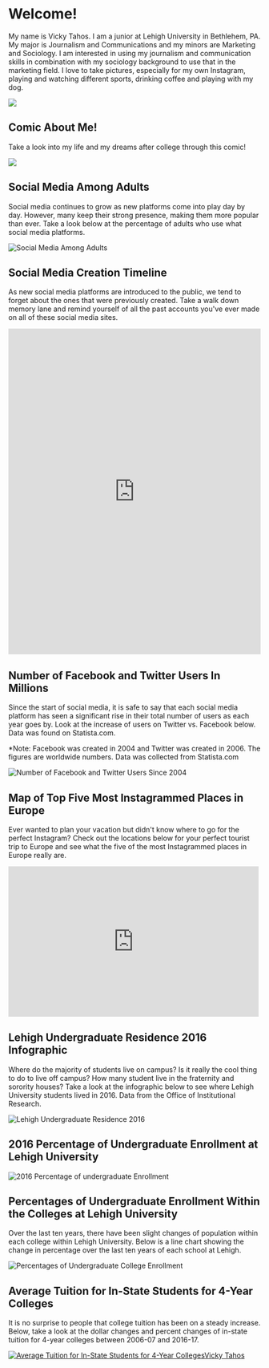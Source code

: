# Welcome!

My name is Vicky Tahos. I am a junior at Lehigh University in Bethlehem, PA. My major is Journalism and Communications and my minors are Marketing and Sociology. I am interested in using my journalism and communication skills in combination with my sociology background to use that in the marketing field. I love to take pictures, especially for my own Instagram, playing and watching different sports, drinking coffee and playing with my dog.

![](https://github.com/VickyTahos/VickyTahos.github.io/blob/master/DSC_0352.jpg?raw=true)

## Comic About Me!

Take a look into my life and my dreams after college through this comic!

![](https://github.com/VickyTahos/VickyTahos.github.io/blob/master/Screen%20Shot%202017-10-09%20at%2011.25.26%20AM.png?raw=true)




## Social Media Among Adults

Social media continues to grow as new platforms come into play day by day. However, many keep their strong presence, making them more popular than ever. Take a look below at the percentage of adults who use what social media platforms.

![Social Media Among Adults](https://github.com/VickyTahos/VickyTahos.github.io/blob/master/Popular%20Social%20Media%20Platform.png?raw=true)




## Social Media Creation Timeline
As new social media platforms are introduced to the public, we tend to forget about the ones that were previously created. Take a walk down memory lane and remind yourself of all the past accounts you've ever made on all of these social media sites.

<iframe src='https://cdn.knightlab.com/libs/timeline3/latest/embed/index.html?source=1QKIMNjojfy2aBt8nVYx8NEillxwi4QY127DxLa_w2KE&font=Default&lang=en&initial_zoom=2&height=650' width='100%' height='650' webkitallowfullscreen mozallowfullscreen allowfullscreen frameborder='0'></iframe>




## Number of Facebook and Twitter Users In Millions
Since the start of social media, it is safe to say that each social media platform has seen a significant rise in their total number of users as each year goes by. Look at the increase of users on Twitter vs. Facebook below. Data was found on Statista.com.

*Note: Facebook was created in 2004 and Twitter was created in 2006. The figures are worldwide numbers. Data was collected from Statista.com

![Number of Facebook and Twitter Users Since 2004](https://github.com/VickyTahos/VickyTahos.github.io/blob/master/NumberofUsersforFacebookandTwitterInMillions.png?raw=true)




## Map of Top Five Most Instagrammed Places in Europe
Ever wanted to plan your vacation but didn't know where to go for the perfect Instagram? Check out the locations below for your perfect tourist trip to Europe and see what the five of the most Instagrammed places in Europe really are.

<iframe width="500" height="300" scrolling="no" frameborder="no" src="https://fusiontables.google.com/embedviz?q=select+col1+from+1u379AGOMbj6feSxS7F8NJASHfAlIi9gT3bH3qKVT&amp;viz=MAP&amp;h=false&amp;lat=45.135135498326555&amp;lng=11.802906200000052&amp;t=1&amp;z=4&amp;l=col1&amp;y=2&amp;tmplt=2&amp;hml=ONE_COL_LAT_LNG"></iframe>




## Lehigh Undergraduate Residence 2016 Infographic 

Where do the majority of students live on campus? Is it really the cool thing to do to live off campus? How many student live in the fraternity and sorority houses? Take a look at the infographic below to see where Lehigh University students lived in 2016. Data from the Office of Institutional Research.

![Lehigh Undergraduate Residence 2016](https://github.com/VickyTahos/VickyTahos.github.io/blob/master/Lehigh%20Undergrad%20Residence.png?raw=true)




## 2016 Percentage of Undergraduate Enrollment at Lehigh University
![2016 Percentage of undergraduate Enrollment](https://github.com/VickyTahos/VickyTahos.github.io/blob/master/2016PercentofUndergraduateEnrollment.png?raw=true)
    
  
  
  
## Percentages of Undergraduate Enrollment Within the Colleges at Lehigh University 
Over the last ten years, there have been slight changes of population within each college within Lehigh University. Below is a line chart showing the change in percentage over the last ten years of each school at Lehigh.

![Percentages of Undergraduate College Enrollment](https://github.com/VickyTahos/VickyTahos.github.io/blob/master/PercentagesofUndergraduateEnrollmentinEachCollege.png?raw=true)




## Average Tuition for In-State Students for 4-Year Colleges
It is no surprise to people that college tuition has been on a steady increase. Below, take a look at the dollar changes and percent changes of in-state tuition for 4-year colleges between 2006-07 and 2016-17.


<html>
  <div class='tableauPlaceholder' id='viz1507565276918' style='position: relative'><noscript><a href='#'><img alt='Average  Tuition for In-State Students for 4-Year CollegesVicky Tahos ' src='https:&#47;&#47;public.tableau.com&#47;static&#47;images&#47;F7&#47;F7DGTP4PD&#47;1_rss.png' style='border: none' /></a></noscript><object class='tableauViz'  style='display:none;'><param name='host_url' value='https%3A%2F%2Fpublic.tableau.com%2F' /> <param name='embed_code_version' value='2' /> <param name='path' value='shared&#47;F7DGTP4PD' /> <param name='toolbar' value='yes' /><param name='static_image' value='https:&#47;&#47;public.tableau.com&#47;static&#47;images&#47;F7&#47;F7DGTP4PD&#47;1.png' /> <param name='animate_transition' value='yes' /><param name='display_static_image' value='yes' /><param name='display_spinner' value='yes' /><param name='display_overlay' value='yes' /><param name='display_count' value='yes' /><param name='filter' value='publish=yes' /></object></div>                <script type='text/javascript'>                    var divElement = document.getElementById('viz1507565276918');                    var vizElement = divElement.getElementsByTagName('object')[0];                    vizElement.style.width='985px';vizElement.style.height='929px';                    var scriptElement = document.createElement('script');                    scriptElement.src = 'https://public.tableau.com/javascripts/api/viz_v1.js';                    vizElement.parentNode.insertBefore(scriptElement, vizElement);                </script>
  </html>
